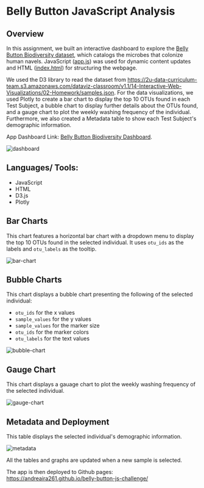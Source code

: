 # Belly Button JavaScript Analysis

## Overview 
In this assignment, we built an interactive dashboard to explore the [Belly Button Biodiversity dataset](http://robdunnlab.com/projects/belly-button-biodiversity/), which catalogs the microbes that colonize human navels. JavaScript ([app.js](static/js/app.js)) was used for dynamic content updates and HTML ([index.html](index.html)) for structuring the webpage.

We used the D3 library to read the dataset from https://2u-data-curriculum-team.s3.amazonaws.com/dataviz-classroom/v1.1/14-Interactive-Web-Visualizations/02-Homework/samples.json. 
For the data visualizations, we used Plotly to create a bar chart to display the top 10 OTUs found in each Test Subject, a bubble chart to display further details about the OTUs found, and a gauge chart to plot the weekly washing frequency of the individual. Furthermore, we also created a Metadata table to show each Test Subject's demographic information. 

App Dashboard Link: [Belly Button Biodiversity Dashboard](https://andreaira261.github.io/belly-button-js-challenge/).

![dashboard](https://github.com/andreaira261/belly-button-js-challenge/assets/48165713/16147600-e205-4bcc-8657-642ff4f545e9)


## Languages/ Tools: 
- JavaScript
- HTML
- D3.js
- Plotly

## Bar Charts
This chart features a horizontal bar chart with a dropdown menu to display the top 10 OTUs found in the selected individual. It uses `otu_ids` as the labels and `otu_labels` as the tooltip. 

![bar-chart](https://github.com/andreaira261/belly-button-js-challenge/assets/48165713/1ae24a4a-e5f1-4fd3-9324-8f761900aa5f)

## Bubble Charts
This chart displays a bubble chart presenting the following of the selected individual: 
  - `otu_ids` for the x values
  - `sample_values` for the y values
  - `sample_values` for the marker size
  - `otu_ids` for the marker colors
  - `otu_labels` for the text values

![bubble-chart](https://github.com/andreaira261/belly-button-js-challenge/assets/48165713/de507f35-04a6-4e89-969c-486313032567)

## Gauge Chart
This chart displays a gauage chart to plot the weekly washing frequency of the selected individual. 

![gauge-chart](https://github.com/andreaira261/belly-button-js-challenge/assets/48165713/f7a5994b-9162-4c6e-b5dc-04a5609c46f5)

## Metadata and Deployment
This table displays the selected individual's demographic information.

![metadata](https://github.com/andreaira261/belly-button-js-challenge/assets/48165713/bec4cb35-b7d2-4a15-8fec-0c9faa0bdf46)

All the tables and graphs are updated when a new sample is selected.

The app is then deployed to Github pages: https://andreaira261.github.io/belly-button-js-challenge/
